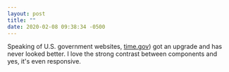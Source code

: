 ```yaml
---
layout: post
title: ""
date: 2020-02-08 09:38:34 -0500
---
```


Speaking of U.S. government websites, [time.gov](https://time.gov)) got an upgrade and has never looked better. I love the strong contrast between components and yes, it's even responsive.
